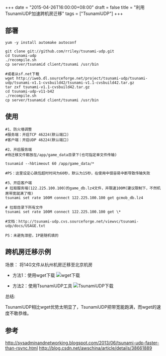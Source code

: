 +++
date = "2015-04-26T16:00:00+08:00"
draft = false
title = "利用TsunamiUDP加速跨机房迁移"
tags = ["TsunamiUDP"]
+++


## 部署

	yum -y install automake autoconf

	git clone git://github.com/rriley/tsunami-udp.git
	cd tsunami-udp
	./recompile.sh
	cp server/tsunamid client/tsunami /usr/bin

	#或者从sf.net下载
	wget http://iweb.dl.sourceforge.net/project/tsunami-udp/tsunami-udp/tsunami-v1.1-cvsbuild42/tsunami-v1.1-cvsbuild42.tar.gz
	tar zxf tsunami-v1.1-cvsbuild42.tar.gz
	cd tsunami-udp-v11-b42
	./recompile.sh
	cp server/tsunamid client/tsunami /usr/bin
	
## 使用

	#1、防火墙调整
	#服务端：开启TCP 46224(默认端口)
	#客户端：开启UDP 46224(默认端口)

	#2、开启服务端
	#待迁移文件都放在/app/game_data目录下(也可指定单文件传输)

	tsunamid --hbtimeout 60 /app/game_data/*

	#PS：这里设定心跳包超时时间为60秒，默认为15秒，在使用中很容易中断导致传输失败

	#3、开启客户端
	# 拉取服务端(122.225.100.100)的game_db.lz4文件，并限速100M(建议限制下，不然机房带宽就满了哦)
	tsunami set rate 100M connect 122.225.100.100 get gcmob_db.lz4

	# 拉取目录下所有文件
	tsunami set rate 100M connect 122.225.100.100 get \*

	#文档：http://tsunami-udp.cvs.sourceforge.net/viewvc/tsunami-udp/docs/USAGE.txt
	
	PS：未避免泄密，IP是随机填的
	
## 跨机房迁移示例

场景：
将14G文件从杭州机房迁移至北京机房

- 方法1：使用wget下载
![wget下载](http://m114-static.qiniudn.com/img/wget.png)

- 方法2：使用TsunamiUDP工具
![TsunamiUDP下载](http://m114-static.qiniudn.com/img/TsunamiUDP.jpg)

总结:

TsunamiUDP相比wget优势太明显了，TsunamiUDP把带宽能跑满，而wget的速度不敢恭维。

## 参考

http://sysadminandnetworking.blogspot.com/2013/06/tsunami-udp-faster-than-rsync.html
http://blog.csdn.net/awschina/article/details/38661889
